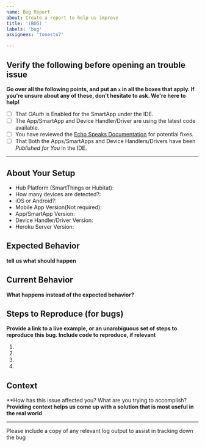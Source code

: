 ```yaml
---
name: Bug Report
about: Create a report to help us improve
title: '(BUG) '
labels: 'bug'
assignees: 'tonesto7'

---
```


## Verify the following before opening an trouble issue

**Go over all the following points, and put an `x` in all the boxes that apply.
If you're unsure about any of these, don't hesitate to ask. We're here to help!**

-  [ ] That _OAuth_ is Enabled for the SmartApp under the IDE.
-  [ ] The App/SmartApp and Device Handler/Driver are using the latest code available.
-  [ ] You have reviewed the [Echo Speaks Documentation](https://tonesto7.github.io/echo-speaks-docs) for potential fixes.
-  [ ] That Both the Apps/SmartApps and Device Handlers/Drivers have been _Published for You_ in the IDE.

---
## About Your Setup
-  Hub Platform (SmartThings or Hubitat):
-  How many devices are detected?:
-  iOS or Android?:
-  Mobile App Version(Not required):
-  App/SmartApp Version:
-  Device Handler/Driver Version:
-  Heroku Server Version:

## Expected Behavior
**tell us what should happen**

## Current Behavior
**What happens instead of the expected behavior?**

## Steps to Reproduce (for bugs)
**Provide a link to a live example, or an unambiguous set of steps to reproduce this bug. Include code to reproduce, if relevant**

1.
2.
3.
4.

## Context
**How has this issue affected you? What are you trying to accomplish?
**Providing context helps us come up with a solution that is most useful in the real world**

---
Please include a copy of any relevant log output to assist in tracking down the bug
